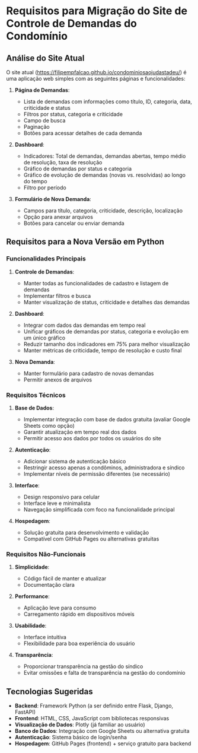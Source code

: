 # Requisitos para Migração do Site de Controle de Demandas do Condomínio

## Análise do Site Atual
O site atual (https://filipempfalcao.github.io/condominiosaojudastadeu/) é uma aplicação web simples com as seguintes páginas e funcionalidades:

1. **Página de Demandas**:
   - Lista de demandas com informações como título, ID, categoria, data, criticidade e status
   - Filtros por status, categoria e criticidade
   - Campo de busca
   - Paginação
   - Botões para acessar detalhes de cada demanda

2. **Dashboard**:
   - Indicadores: Total de demandas, demandas abertas, tempo médio de resolução, taxa de resolução
   - Gráfico de demandas por status e categoria
   - Gráfico de evolução de demandas (novas vs. resolvidas) ao longo do tempo
   - Filtro por período

3. **Formulário de Nova Demanda**:
   - Campos para título, categoria, criticidade, descrição, localização
   - Opção para anexar arquivos
   - Botões para cancelar ou enviar demanda

## Requisitos para a Nova Versão em Python

### Funcionalidades Principais
1. **Controle de Demandas**:
   - Manter todas as funcionalidades de cadastro e listagem de demandas
   - Implementar filtros e busca
   - Manter visualização de status, criticidade e detalhes das demandas

2. **Dashboard**:
   - Integrar com dados das demandas em tempo real
   - Unificar gráficos de demandas por status, categoria e evolução em um único gráfico
   - Reduzir tamanho dos indicadores em 75% para melhor visualização
   - Manter métricas de criticidade, tempo de resolução e custo final

3. **Nova Demanda**:
   - Manter formulário para cadastro de novas demandas
   - Permitir anexos de arquivos

### Requisitos Técnicos
1. **Base de Dados**:
   - Implementar integração com base de dados gratuita (avaliar Google Sheets como opção)
   - Garantir atualização em tempo real dos dados
   - Permitir acesso aos dados por todos os usuários do site

2. **Autenticação**:
   - Adicionar sistema de autenticação básico
   - Restringir acesso apenas a condôminos, administradora e síndico
   - Implementar níveis de permissão diferentes (se necessário)

3. **Interface**:
   - Design responsivo para celular
   - Interface leve e minimalista
   - Navegação simplificada com foco na funcionalidade principal

4. **Hospedagem**:
   - Solução gratuita para desenvolvimento e validação
   - Compatível com GitHub Pages ou alternativas gratuitas

### Requisitos Não-Funcionais
1. **Simplicidade**:
   - Código fácil de manter e atualizar
   - Documentação clara

2. **Performance**:
   - Aplicação leve para consumo
   - Carregamento rápido em dispositivos móveis

3. **Usabilidade**:
   - Interface intuitiva
   - Flexibilidade para boa experiência do usuário

4. **Transparência**:
   - Proporcionar transparência na gestão do síndico
   - Evitar omissões e falta de transparência na gestão do condomínio

## Tecnologias Sugeridas
- **Backend**: Framework Python (a ser definido entre Flask, Django, FastAPI)
- **Frontend**: HTML, CSS, JavaScript com bibliotecas responsivas
- **Visualização de Dados**: Plotly (já familiar ao usuário)
- **Banco de Dados**: Integração com Google Sheets ou alternativa gratuita
- **Autenticação**: Sistema básico de login/senha
- **Hospedagem**: GitHub Pages (frontend) + serviço gratuito para backend
